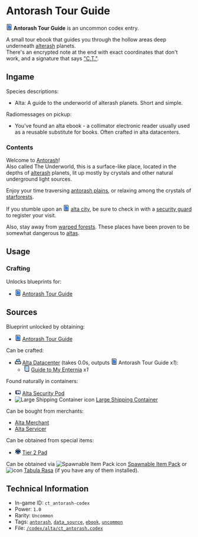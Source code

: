 # Antorash Tour Guide

<img src="https://raw.githubusercontent.com/Ceterai/Enternia/main/codex/alta/ebook/security.png" alt="Antorash Tour Guide icon" loading="lazy" width="auto" height="16px"/> **Antorash Tour Guide** is an uncommon codex entry.

A small tour ebook that guides you through the hollow areas deep underneath [alterash](https://ceterai.github.io/MyEnternia/Wiki/Tags/Alterash) planets.  
There's an encrypted note at the end with exact coordinates that don't work, and a signature that says ["C.T."](https://ceterai.github.io/MyEnternia/Wiki/C.T.).

## Ingame

Species descriptions:

- Alta: A guide to the underworld of alterash planets. Short and simple.

Radiomessages on pickup:

- You've found an alta ebook - a collimator electronic reader usually used as a reusable substitute for books. Often crafted in alta datacenters.

### Contents

Welcome to [Antorash](https://ceterai.github.io/MyEnternia/Wiki/Tags/Antorash)!  
Also called The Underworld, this is a surface-like place, located in the depths of [alterash](https://ceterai.github.io/MyEnternia/Wiki/Tags/Alterash) planets, lit up mostly by crystals and other natural underground light sources.

Enjoy your time traversing [antorash plains](https://ceterai.github.io/MyEnternia/Wiki/AntorashPlains), or relaxing among the crystals of [starforests](https://ceterai.github.io/MyEnternia/Wiki/Starforest).

If you stumble upon an <img src="https://raw.githubusercontent.com/Ceterai/Enternia/main/codex/alta/ebook/security.png" alt="Alta Cities icon" loading="lazy" width="auto" height="16px"/> [alta city](https://ceterai.github.io/MyEnternia/Wiki/AltaCities), be sure to check in with a [security guard](https://ceterai.github.io/MyEnternia/Wiki/securityguard) to register your visit.

Also, stay away from [warped forests](https://ceterai.github.io/MyEnternia/Wiki/WarpedForest). These places have been proven to be somewhat dangerous to [altas](https://ceterai.github.io/MyEnternia/Wiki/Tags/Alta).

## Usage

### Crafting

Unlocks blueprints for:

- <img src="https://raw.githubusercontent.com/Ceterai/Enternia/main/codex/alta/ebook/security.png" alt="Antorash Tour Guide icon" loading="lazy" width="auto" height="16px"/> [Antorash Tour Guide](https://ceterai.github.io/MyEnternia/Wiki/AntorashTourGuide)

## Sources

Blueprint unlocked by obtaining:

- <img src="https://raw.githubusercontent.com/Ceterai/Enternia/main/codex/alta/ebook/security.png" alt="Antorash Tour Guide icon" loading="lazy" width="auto" height="16px"/> [Antorash Tour Guide](https://ceterai.github.io/MyEnternia/Wiki/AntorashTourGuide)

Can be crafted:

- ![ ](https://raw.githubusercontent.com/Ceterai/Enternia/main/objects/alta/crafting/datacenter/icon.png) [Alta Datacenter](https://ceterai.github.io/MyEnternia/Wiki/AltaDatacenter) (takes 0.0s, outputs <img src="https://raw.githubusercontent.com/Ceterai/Enternia/main/codex/alta/ebook/security.png" alt="Antorash Tour Guide icon" loading="lazy" width="auto" height="16px"/> Antorash Tour Guide x*1*):
  - <img src="https://raw.githubusercontent.com/Ceterai/Enternia/main/codex/alta/ebook/basic.png" alt="Guide to My Enternia icon" loading="lazy" width="auto" height="16px"/> [Guide to My Enternia](https://ceterai.github.io/MyEnternia/Wiki/GuidetoMyEnternia) x*1*

Found naturally in containers:

- <img src="https://raw.githubusercontent.com/Ceterai/Enternia/main/objects/alta/security/pod/icon.png" alt="Alta Security Pod icon" loading="lazy" width="auto" height="16px"/> [Alta Security Pod](https://ceterai.github.io/MyEnternia/Wiki/AltaSecurityPod)
- <img src="https://starbounder.org/mediawiki/images/e/e4/Large_Shipping_Container.png" alt="Large Shipping Container icon" loading="lazy" width="30px" height="12px"/> [Large Shipping Container](https://starbounder.org/Large_Shipping_Container)

Can be bought from merchants:

- [Alta Merchant](https://ceterai.github.io/MyEnternia/Wiki/AltaMerchant)
- [Alta Servicer](https://ceterai.github.io/MyEnternia/Wiki/AltaServicer)

Can be obtained from special items:

- <img src="https://raw.githubusercontent.com/Ceterai/Enternia/main/items/active/alta/loot/tier2.png" alt="Tier 2 Pad icon" loading="lazy" width="auto" height="16px"/> [Tier 2 Pad](https://ceterai.github.io/MyEnternia/Wiki/Tier2Pad)

Can be obtained via <img src="https://raw.githubusercontent.com/Silverfeelin/Starbound-SpawnableItemPack/master/interface/sip/iconSmall.png" alt="Spawnable Item Pack icon" width="18" height="14"/> [Spawnable Item Pack](https://steamcommunity.com/sharedfiles/filedetails/?id=733665104) or <img src="https://steamuserimages-a.akamaihd.net/ugc/263843960696222713/3EC9A7C005541F7D577EBCB8C5736B4EFC9973D6/" alt="icon" width="8" height="12"/> [Tabula Rasa](https://community.playstarbound.com/resources/the-tabula-rasa.3222/) (if you have any of them installed).

## Technical Information

- In-game ID: `ct_antorash-codex`
- Power: `1.0`
- Rarity: `Uncommon`
- Tags: [`antorash`](https://ceterai.github.io/MyEnternia/Wiki/Tags/Antorash), [`data_source`](https://ceterai.github.io/MyEnternia/Wiki/Tags/DataSource), [`ebook`](https://ceterai.github.io/MyEnternia/Wiki/Tags/Ebook), [`uncommon`](https://ceterai.github.io/MyEnternia/Wiki/Tags/Uncommon)
- File: [`/codex/alta/ct_antorash.codex`](https://github.com/Ceterai/Enternia/blob/main/codex/alta/ct_antorash.codex)
